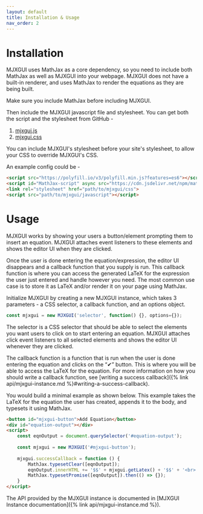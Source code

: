 ```yaml
---
layout: default
title: Installation & Usage 
nav_order: 2
---
```


# Installation
MJXGUI uses MathJax as a core dependency, so you need to include both MathJax as well as MJXGUI into your webpage. MJXGUI does not have a built-in renderer, and uses MathJax to render the equations as they are being built.

Make sure you include MathJax before including MJXGUI.

Then include the MJXGUI javascript file and stylesheet. You can get both the script and the stylesheet from GitHub -
1. [mjxgui.js](https://raw.githubusercontent.com/hrushikeshrv/mjxgui/main/src/mjxgui.min.js)
2. [mjxgui.css](https://raw.githubusercontent.com/hrushikeshrv/mjxgui/main/src/mjxgui.css)

You can include MJXGUI's stylesheet before your site's stylesheet, to allow your CSS to override MJXGUI's CSS.

An example config could be -

```html
<script src="https://polyfill.io/v3/polyfill.min.js?features=es6"></script>
<script id="MathJax-script" async src="https://cdn.jsdelivr.net/npm/mathjax@3/es5/tex-mml-chtml.js"></script>
<link rel="stylesheet" href="path/to/mjxgui/css">
<script src="path/to/mjxgui/javascript"></script>
```

# Usage
MJXGUI works by showing your users a button/element prompting them to insert an equation. MJXGUI attaches event listeners to these elements and shows the editor UI when they are clicked.

Once the user is done entering the equation/expression, the editor UI disappears and a callback function that you supply is run. This callback function is where you can access the generated LaTeX for the expression the user just entered and handle however you need. The most common use case is to store it as LaTeX and/or render it on your page using MathJax.

Initialize MJXGUI by creating a new MJXGUI instance, which takes 3 parameters - a CSS selector, a callback function, and an options object.

```javascript
const mjxgui = new MJXGUI('selector', function() {}, options={});
```

The selector is a CSS selector that should be able to select the elements you want users to click on to start entering an equation. MJXGUI attaches click event listeners to all selected elements and shows the editor UI whenever they are clicked.

The callback function is a function that is run when the user is done entering the equation and clicks on the “✔” button. This is where you will be able to access the LaTeX for the equation. For more information on how you should write a callback function, see [writing a success callback]({% link api/mjxgui-instance.md %}#writing-a-success-callback).

You would build a minimal example as shown below. This example takes the LaTeX for the equation the user has created, appends it to the body, and typesets it using MathJax.

```html
<button id="mjxgui-button">Add Equation</button>
<div id="equation-output"></div>
<script>
    const eqnOutput = document.querySelector('#equation-output');
    
    const mjxgui = new MJXGUI('#mjxgui-button');
    
    mjxgui.successCallback = function () {
        MathJax.typesetClear([eqnOutput]);
        eqnOutput.innerHTML += '$$' + mjxgui.getLatex() + '$$' + '<br>';
        MathJax.typesetPromise([eqnOutput]).then(() => {});
    }
</script>
```

The API provided by the MJXGUI instance is documented in [MJXGUI Instance documentation]({% link api/mjxgui-instance.md %}).